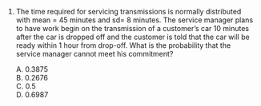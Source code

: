  1.	The time required for servicing transmissions is normally distributed with mean = 45 minutes and sd= 8 minutes. The service manager plans to have work begin on the transmission of a customer’s car 10 minutes after the car is dropped off and the customer is told that the car will be ready within 1 hour from drop-off. What is the probability that the service manager cannot meet his commitment? 

     A.	0.3875   
     B.	0.2676   
     C.	0.5   
     D.	0.6987 
